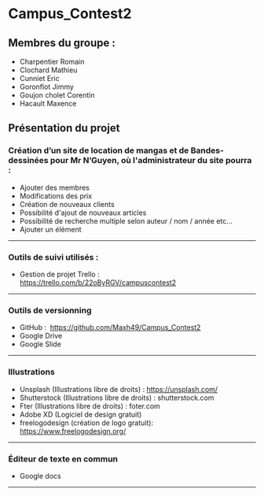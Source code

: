 # Campus_Contest2

## Membres du groupe :
* Charpentier Romain
* Clochard Mathieu
* Cunniet Eric
* Goronflot Jimmy
* Goujon cholet Corentin
* Hacault Maxence

## Présentation du projet 

### Création d’un site de location de mangas et de Bandes-dessinées pour Mr N’Guyen, où l'administrateur du site pourra :
    
* Ajouter des membres
* Modifications des prix
* Création de nouveaux clients
* Possibilité d'ajout de nouveaux articles
* Possibilité de recherche multiple selon auteur / nom / année etc...
* Ajouter un élément

-----------------

### Outils de suivi utilisés :
* Gestion de projet Trello : https://trello.com/b/22oByRGV/campuscontest2

-----------------

### Outils de versionning 
* GitHub : ​ https://github.com/Maxh49/Campus_Contest2
* Google Drive
* Google Slide

-----------------

### Illustrations 
* Unsplash (Illustrations libre de droits) : ​https://unsplash.com/
* Shutterstock (Illustrations libre de droits) : shutterstock.com
* Fter (Illustrations libre de droits) : foter.com
* Adobe XD  (Logiciel de design gratuit)
* freelogodesign (création de logo gratuit): https://www.freelogodesign.org/
-----------------

### Éditeur de texte en commun
* Google docs  

-----------------
